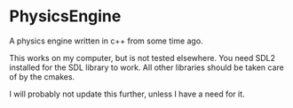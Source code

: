 # PhysicsEngine
A physics engine written in c++ from some time ago.


This works on my computer, but is not tested elsewhere. You need SDL2 installed for the SDL library to work. All other libraries should be taken care of by the cmakes.


I will probably not update this further, unless I have a need for it.
